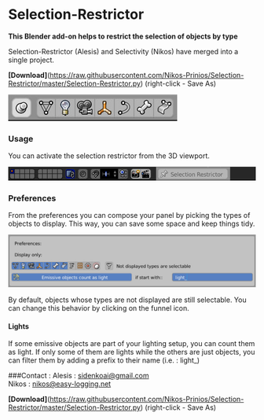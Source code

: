 # Selection-Restrictor
**This Blender add-on helps to restrict the selection of objects by type**

Selection-Restrictor (Alesis) and Selectivity (Nikos) have merged into a single project.

**[Download]**(https://raw.githubusercontent.com/Nikos-Prinios/Selection-Restrictor/master/Selection-Restrictor.py) (right-click - Save As)


![Viewport panel](/images/panel.jpg)

### Usage
You can activate the selection restrictor from the 3D viewport.

![Activate](/images/restrictor.jpg)

### Preferences
From the preferences you can compose your panel by picking the types of objects to display. This way, you can save some space and keep things tidy.

![Preferences](/images/pref.jpg)

By default, objects whose types are not displayed are still selectable. You can change this behavior by clicking on the funnel icon.

#### Lights
If some emissive objects are part of your lighting setup, you can count them as light. If only some of them are lights while the others are just objects, you can filter them by adding a prefix to their name (i.e. : light_)

###Contact :
Alesis : sidenkoai@gmail.com  
Nikos : nikos@easy-logging.net

**[Download]**(https://raw.githubusercontent.com/Nikos-Prinios/Selection-Restrictor/master/Selection-Restrictor.py) (right-click - Save As)

